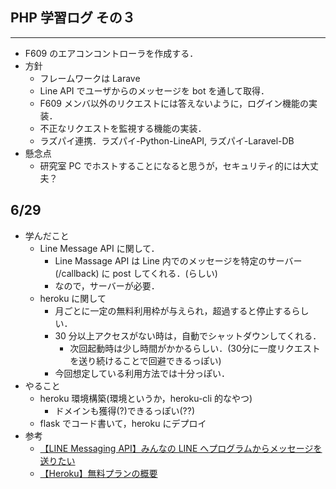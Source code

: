 ## PHP 学習ログ その３
___
- F609 のエアコンコントローラを作成する．
- 方針
    - フレームワークは Larave
    - Line API でユーザからのメッセージを bot を通して取得．
    - F609 メンバ以外のリクエストには答えないように，ログイン機能の実装．
    - 不正なリクエストを監視する機能の実装．
    - ラズパイ連携．ラズパイ-Python-LineAPI, ラズパイ-Laravel-DB
- 懸念点
    - 研究室 PC でホストすることになると思うが，セキュリティ的には大丈夫？

## 6/29 
- 学んだこと
    - Line Message API に関して．
        - Line Massage API は Line 内でのメッセージを特定のサーバー (/callback) に post してくれる．(らしい)
        - なので，サーバーが必要．
    - heroku に関して
        - 月ごとに一定の無料利用枠が与えられ，超過すると停止するらしい．
        - 30 分以上アクセスがない時は，自動でシャットダウンしてくれる．
            - 次回起動時は少し時間がかかるらしい．(30分に一度リクエストを送り続けることで回避できるっぽい)
        - 今回想定している利用方法では十分っぽい．
- やること
    - heroku 環境構築(環境というか，heroku-cli 的なやつ)
        - ドメインも獲得(?)できるっぽい(??)
    - flask でコード書いて，heroku にデプロイ
- 参考      
    - [【LINE Messaging API】みんなの LINE へプログラムからメッセージを送りたい](https://qiita.com/yuu-eguci/items/1a572d83d3faf306ed08)
    - [【Heroku】無料プランの概要](https://www.shookuro.com/entry/2018/05/02/133225)
